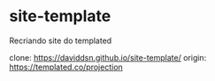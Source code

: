# site-template
Recriando site do templated

clone: https://daviddsn.github.io/site-template/
origin: https://templated.co/projection
